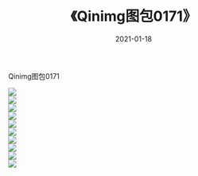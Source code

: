 ﻿---
layout: post
title:  《Qinimg图包0171》
date:   2021-01-18
img: http://imgx.orgx.ga/Qinimg图包/Qinimg图包0171/000.jpg
categories: [美女, 清纯, 唯美]
---

Qinimg图包0171

 ![](http://imgx.orgx.ga/Qinimg图包/Qinimg图包0171/001.jpg) <br>![](http://imgx.orgx.ga/Qinimg图包/Qinimg图包0171/002.jpg) <br>![](http://imgx.orgx.ga/Qinimg图包/Qinimg图包0171/003.jpg) <br>![](http://imgx.orgx.ga/Qinimg图包/Qinimg图包0171/004.jpg) <br>![](http://imgx.orgx.ga/Qinimg图包/Qinimg图包0171/005.jpg) <br>![](http://imgx.orgx.ga/Qinimg图包/Qinimg图包0171/006.jpg) <br>![](http://imgx.orgx.ga/Qinimg图包/Qinimg图包0171/007.jpg) <br>![](http://imgx.orgx.ga/Qinimg图包/Qinimg图包0171/008.jpg) <br>![](http://imgx.orgx.ga/Qinimg图包/Qinimg图包0171/009.jpg) <br>![](http://imgx.orgx.ga/Qinimg图包/Qinimg图包0171/010.jpg) <br>